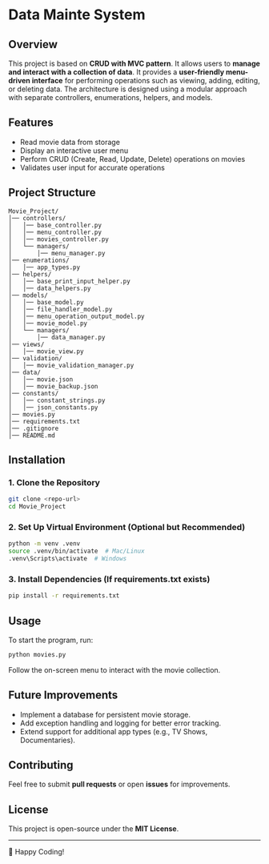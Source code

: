 # Data Mainte System

## Overview
This project is based on **CRUD with MVC pattern**.
It allows users to **manage and interact with a collection of data**. 
It provides a **user-friendly menu-driven interface** 
for performing operations such as viewing, adding, editing, or deleting data.
The architecture is designed using a modular approach with separate controllers, enumerations, helpers, and models.

## Features
- Read movie data from storage
- Display an interactive user menu
- Perform CRUD (Create, Read, Update, Delete) operations on movies
- Validates user input for accurate operations

## Project Structure
```
Movie_Project/
│── controllers/
│   │── base_controller.py
│   │── menu_controller.py
│   │── movies_controller.py
│   └── managers/
│       │── menu_manager.py
│── enumerations/
│   │── app_types.py
│── helpers/
│   │── base_print_input_helper.py
│   │── data_helpers.py
│── models/
│   │── base_model.py
│   │── file_handler_model.py
│   │── menu_operation_output_model.py
│   │── movie_model.py
│   └── managers/
│       │── data_manager.py
│── views/
│   │── movie_view.py
│── validation/
│   │── movie_validation_manager.py
│── data/
│   │── movie.json
│   │── movie_backup.json
│── constants/
│   │── constant_strings.py
│   │── json_constants.py
│── movies.py
│── requirements.txt
│── .gitignore
│── README.md
```

## Installation
### 1. Clone the Repository
```sh
git clone <repo-url>
cd Movie_Project
```
### 2. Set Up Virtual Environment (Optional but Recommended)
```sh
python -m venv .venv
source .venv/bin/activate  # Mac/Linux
.venv\Scripts\activate  # Windows
```
### 3. Install Dependencies (If requirements.txt exists)
```sh
pip install -r requirements.txt
```

## Usage
To start the program, run:
```sh
python movies.py
```
Follow the on-screen menu to interact with the movie collection.

## Future Improvements
* Implement a database for persistent movie storage.
* Add exception handling and logging for better error tracking. 
* Extend support for additional app types (e.g., TV Shows, Documentaries).

## Contributing
Feel free to submit **pull requests** or open **issues** for improvements.

## License
This project is open-source under the **MIT License**.

---
🚀 Happy Coding!

